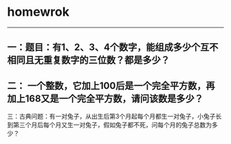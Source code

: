 # homewrok
---
一：题目：有1、2、3、4个数字，能组成多少个互不相同且无重复数字的三位数？都是多少？
---
二： 一个整数，它加上100后是一个完全平方数，再加上168又是一个完全平方数，请问该数是多少？
---
三：古典问题：有一对兔子，从出生后第3个月起每个月都生一对兔子，小兔子长到第三个月后每个月又生一对兔子，假如兔子都不死，问每个月的兔子总数为多少？
